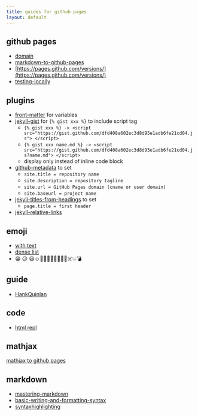 ```yaml
---
title: guides for github pages
layout: default
---
```


## github pages

* [domain](https://help.github.com/en/github/working-with-github-pages/configuring-a-custom-domain-for-your-github-pages-site)
* [markdown-to-github-pages](https://nicolas-van.github.io/easy-markdown-to-github-pages/)
* [https://pages.github.com/versions/](https://pages.github.com/versions/)
* [testing-locally](https://help.github.com/en/github/working-with-github-pages/testing-your-github-pages-site-locally-with-jekyll)

## plugins

* [front-matter](https://jekyllrb.com/docs/front-matter/) for variables
* [jekyll-gist](https://github.com/jekyll/jekyll-gist) for `{% gist xxx %}` to include script tag
  * `{% gist xxx %} -> <script src="https://gist.github.com/dfd408a602ec3d8d95e1adb6fe21cd04.js"> </script>`
  * `{% gist xxx name.md %} -> <script src="https://gist.github.com/dfd408a602ec3d8d95e1adb6fe21cd04.js?name.md"> </script>`
  * display only instead of inline code block
* [github-metadata](https://github.com/jekyll/github-metadata) to set
  * `site.title = repository name`
  * `site.description = repository tagline`
  * `site.url = GitHub Pages domain (cname or user domain)`
  * `site.baseurl = project name`
* [jekyll-titles-from-headings](https://github.com/benbalter/jekyll-titles-from-headings) to set
  * `page.title = first header`
* [jekyll-relative-links](https://github.com/benbalter/jekyll-relative-links)

## emoji

* [with text](https://github.com/ikatyang/emoji-cheat-sheet/blob/master/README.md)
* [dense list](https://gist.github.com/roachhd/1f029bd4b50b8a524f3c)
* :grin: :wink:  :smiley::relaxed::thinking::unamused::grimacing::roll_eyes::mask::confused::open_mouth::skull::skull_and_crossbones::boom::bomb:

## guide

* [HankQuinlan](http://jmcglone.com/guides/github-pages/)

## code

* [html repl](https://repl.it/languages/html)

## mathjax

[mathjax to github pages](http://sgeos.github.io/github/jekyll/2016/08/21/adding_mathjax_to_a_jekyll_github_pages_blog.html)

## markdown

* [mastering-markdown](https://guides.github.com/features/mastering-markdown/)
* [basic-writing-and-formatting-syntax](https://help.github.com/en/github/writing-on-github/basic-writing-and-formatting-syntax)
* [syntaxhighlighting](https://github.com/github/linguist/blob/master/vendor/README.md)


